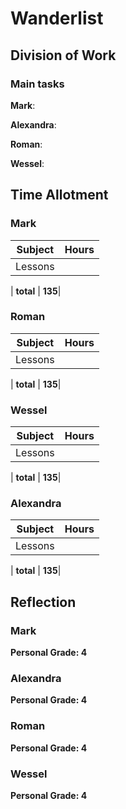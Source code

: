 # Wanderlist

## Division of Work

### Main tasks

**Mark**: 

**Alexandra**: 

**Roman**: 

**Wessel**: 

## Time Allotment

### Mark

| Subject | Hours |
| --- | --- |
| Lessons |  |

| **total** | **135**|

### Roman

| Subject | Hours |
| --- | --- |
| Lessons |  |

| **total** | **135**|

### Wessel

| Subject | Hours |
| --- | --- |
| Lessons |  |

| **total** | **135**|

### Alexandra

| Subject | Hours |
| --- | --- |
| Lessons |  |

| **total** | **135**|

## Reflection

### Mark



**Personal Grade: 4**

### Alexandra

**Personal Grade: 4**

### Roman

**Personal Grade: 4**

### Wessel

**Personal Grade: 4**
